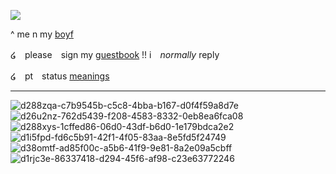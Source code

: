 ![](https://media.discordapp.net/attachments/1176403450297327617/1226199986266443796/0a29714d267c993a6815e857018c4d7b-removebg-preview_1.png?ex=6623e6ba&is=661171ba&hm=43be442e0ac323102a395a3b4ad6e06bb7c9a674c330c4fb34dede5e87e53f5d&=&format=webp&quality=lossless&width=703&height=537)

^ me n my [boyf](https://github.com/rickgrimesirl)

໒　please　sign my [guestbook](https://negansmith.123guestbook.com/) !! i　*normally* reply 

໒　pt　status [meanings](https://rentry.co/causticsoda)

*** 

![d288zqa-c7b9545b-c5c8-4bba-b167-d0f4f59a8d7e](https://github.com/lyekisses/lyekisses/assets/148398223/ba3bd1db-7e8a-4801-8ae7-4b5824171ddd)
 ![d26u2nz-762d5439-f208-4583-8332-0eb8ea6fca08](https://github.com/lyekisses/lyekisses/assets/148398223/4a08ab25-ef77-4c74-9f6a-e113e948709d) ![d288xys-1cffed86-06d0-43df-b6d0-1e179bdca2e2](https://github.com/lyekisses/lyekisses/assets/148398223/3232494b-2c56-4596-b8d5-6f8053c19d6f) ![d1i5fpd-fd6c5b91-42f1-4f05-83aa-8e5fd5f24749](https://github.com/lyekisses/lyekisses/assets/148398223/c762054b-b1f8-4e74-bb8a-a819a7089e87) ![d38omtf-ad85f00c-a5b6-41f9-9e81-8a2e09a5cbff](https://github.com/lyekisses/lyekisses/assets/148398223/98eefb54-3011-462a-8101-2842786134df) ![d1rjc3e-86337418-d294-45f6-af98-c23e63772246](https://github.com/lyekisses/lyekisses/assets/148398223/699e13c4-a3a0-4b17-8350-25074cd593de)






















